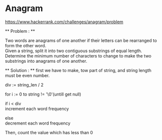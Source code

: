 
# Anagram

https://www.hackerrank.com/challenges/anagram/problem

** Problem : **

Two words are anagrams of one another if their letters can be rearranged to form the other word.<br>
Given a string, split it into two contiguous substrings of equal length. <br>
Determine the minimum number of characters to change to make the two substrings into anagrams of one another.<br>

** Solution : **
first we have to make, tow part of string, and string length must be even number.<br>

div := string_len / 2 <br>

for i := 0 to string != '\0'(untill get null)<br>

if i < div <br>
increment each word frequency<br>

else <br>
decrement each word frequency <br>

Then, count the value which has less than 0<br>

